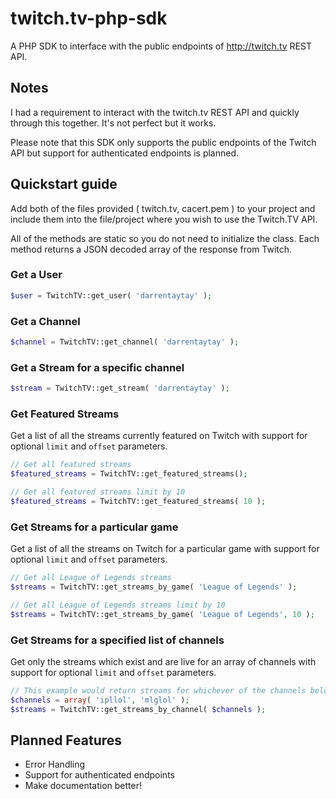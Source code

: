 twitch.tv-php-sdk
=================

A PHP SDK to interface with the public endpoints of http://twitch.tv REST API.

Notes
-----

I had a requirement to interact with the twitch.tv REST API and quickly through this together. It's not perfect but it works.

Please note that this SDK only supports the public endpoints of the Twitch API but support for authenticated endpoints is planned.

Quickstart guide
----------------

Add both of the files provided ( twitch.tv, cacert.pem ) to your project and include them into the file/project where you wish to use the Twitch.TV API.

All of the methods are static so you do not need to initialize the class. Each method returns a JSON decoded array of the response from Twitch.

### Get a User

```php
$user = TwitchTV::get_user( 'darrentaytay' );
```

### Get a Channel

```php
$channel = TwitchTV::get_channel( 'darrentaytay' );
```

### Get a Stream for a specific channel

```php
$stream = TwitchTV::get_stream( 'darrentaytay' );
```

### Get Featured Streams

Get a list of all the streams currently featured on Twitch with support for optional `limit` and `offset` parameters.

```php
// Get all featured streams
$featured_streams = TwitchTV::get_featured_streams();

// Get all featured streams limit by 10
$featured_streams = TwitchTV::get_featured_streams( 10 );
```

### Get Streams for a particular game

Get a list of all the streams on Twitch for a particular game with support for optional `limit` and `offset` parameters.

```php
// Get all League of Legends streams
$streams = TwitchTV::get_streams_by_game( 'League of Legends' );

// Get all League of Legends streams limit by 10
$streams = TwitchTV::get_streams_by_game( 'League of Legends', 10 );
```

### Get Streams for a specified list of channels

Get only the streams which exist and are live for an array of channels with support for optional `limit` and `offset` parameters.

```php
// This example would return streams for whichever of the channels below (ipllol or mlglol) are streaming
$channels = array( 'ipllol', 'mlglol' );
$streams = TwitchTV::get_streams_by_channel( $channels );
```

Planned Features
----------------

* Error Handling
* Support for authenticated endpoints
* Make documentation better!

